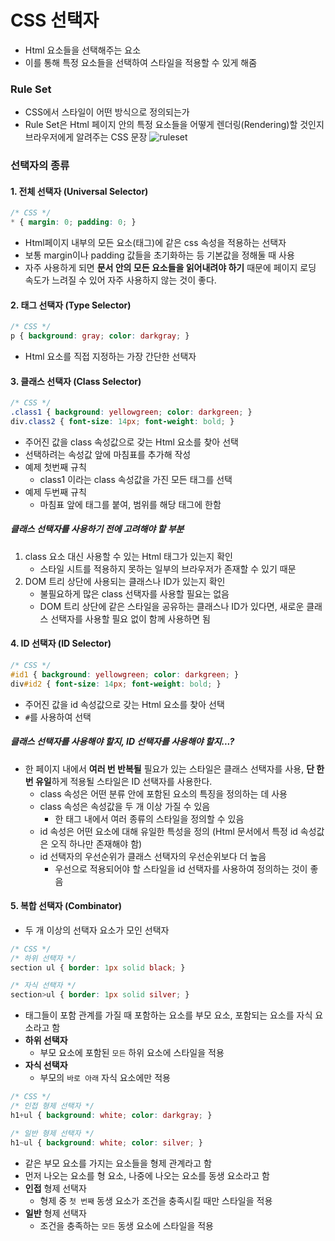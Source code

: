 # CSS 선택자
* Html 요소들을 선택해주는 요소
* 이를 통해 특정 요소들을 선택하여 스타일을 적용할 수 있게 해줌
### Rule Set
* CSS에서 스타일이 어떤 방식으로 정의되는가
* Rule Set은 Html 페이지 안의 특정 요소들을 어떻게 렌더링(Rendering)할 것인지 브라우저에게 알려주는 CSS 문장
![ruleset](https://img1.daumcdn.net/thumb/R1280x0/?scode=mtistory2&fname=http%3A%2F%2Fcfile26.uf.tistory.com%2Fimage%2F230B463D58BE6E120B927B)
### 선택자의 종류
#### 1. 전체 선택자 (Universal Selector)
```css
/* CSS */
* { margin: 0; padding: 0; }
```
* Html페이지 내부의 모든 요소(태그)에 같은 css 속성을 적용하는 선택자
* 보통 margin이나 padding 값들을 초기화하는 등 기본값을 정해둘 때 사용
* 자주 사용하게 되면 **문서 안의 모든 요소들을 읽어내려야 하기** 때문에 페이지 로딩 속도가 느려질 수 있어 자주 사용하지 않는 것이 좋다.
#### 2. 태그 선택자 (Type Selector)
```css
/* CSS */
p { background: gray; color: darkgray; }
```
* Html 요소를 직접 지정하는 가장 간단한 선택자
#### 3. 클래스 선택자 (Class Selector)
```css
/* CSS */
.class1 { background: yellowgreen; color: darkgreen; }
div.class2 { font-size: 14px; font-weight: bold; }
```
* 주어진 값을 class 속성값으로 갖는 Html 요소를 찾아 선택
* 선택하려는 속성값 앞에 마침표를 추가해 작성
* 예제 첫번째 규칙
  * class1 이라는 class 속성값을 가진 모든 태그를 선택
* 예제 두번째 규칙
  * 마침표 앞에 태그를 붙여, 범위를 해당 태그에 한함  
##### 클래스 선택자를 사용하기 전에 고려해야 할 부분
1. class 요소 대신 사용할 수 있는 Html 태그가 있는지 확인
    * 스타일 시트를 적용하지 못하는 일부의 브라우저가 존재할 수 있기 때문
2. DOM 트리 상단에 사용되는 클래스나 ID가 있는지 확인
    * 불필요하게 많은 class 선택자를 사용할 필요는 없음
    * DOM 트리 상단에 같은 스타일을 공유하는 클래스나 ID가 있다면, 새로운 클래스 선택자를 사용할 필요 없이 함께 사용하면 됨
#### 4. ID 선택자 (ID Selector)
```css
/* CSS */
#id1 { background: yellowgreen; color: darkgreen; }
div#id2 { font-size: 14px; font-weight: bold; }
```
* 주어진 값을 id 속성값으로 갖는 Html 요소를 찾아 선택
* `#`를 사용하여 선택
##### 클래스 선택자를 사용해야 할지, ID 선택자를 사용해야 할지...?
* 한 페이지 내에서 **여러 번 반복될** 필요가 있는 스타일은 클래스 선택자를 사용, **단 한번 유일**하게 적용될 스타일은 ID 선택자를 사용한다.
    * class 속성은 어떤 분류 안에 포함된 요소의 특징을 정의하는 데 사용
    * class 속성은 속성값을 두 개 이상 가질 수 있음
      * 한 태그 내에서 여러 종류의 스타일을 정의할 수 있음
    * id 속성은 어떤 요소에 대해 유일한 특성을 정의 (Html 문서에서 특정 id 속성값은 오직 하나만 존재해야 함)
    * id 선택자의 우선순위가 클래스 선택자의 우선순위보다 더 높음
      * 우선으로 적용되어야 할 스타일을 id 선택자를 사용하여 정의하는 것이 좋음
#### 5. 복합 선택자 (Combinator)
* 두 개 이상의 선택자 요소가 모인 선택자
```css
/* CSS */
/* 하위 선택자 */
section ul { border: 1px solid black; }

/* 자식 선택자 */
section>ul { border: 1px solid silver; }
```
* 태그들이 포함 관계를 가질 때 포함하는 요소를 부모 요소, 포함되는 요소를 자식 요소라고 함
* **하위 선택자**
  * 부모 요소에 포함된 `모든` 하위 요소에 스타일을 적용
* **자식 선택자**
  * 부모의 `바로 아래` 자식 요소에만 적용

```css
/* CSS */
/* 인접 형제 선택자 */
h1+ul { background: white; color: darkgray; }

/* 일반 형제 선택자 */
h1~ul { background: white; color: silver; }
```
* 같은 부모 요소를 가지는 요소들을 형제 관계라고 함
* 먼저 나오는 요소를 형 요소, 나중에 나오는 요소를 동생 요소라고 함
* **인접** 형제 선택자
  * 형제 중 `첫 번째` 동생 요소가 조건을 충족시킬 때만 스타일을 적용
* **일반** 형제 선택자
  * 조건을 충족하는 `모든` 동생 요소에 스타일을 적용



